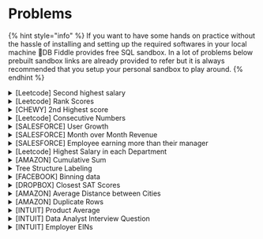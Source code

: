 # Problems

{% hint style="info" %}
If you want to have some hands on practice without the hassle of installing and setting up the required softwares in your local machine 🔫DB Fiddle provides free SQL sandbox. In a lot of problems below prebuilt sandbox links are already provided to refer but it is always recommended that you setup your personal sandbox to play around.
{% endhint %}

<details>

<summary>[Leetcode] Second highest salary</summary>

_For a similar problem with different approach check Nth highest salary problem_

Write a SQL query to get the second highest salary from the Employee table.

```
| Id | Salary |
|----|--------|
| 1  | 100    |
| 2  | 200    |
| 3  | 300    |
```

For example, given the above Employee table, the query should return 200 as the second highest salary. If there is no second highest salary, then the query should return null.

**Answer**

Multiple solutions are possible only one approach is given below for reference

```sql
SELECT
(SELECT DISTINCT(Salary)
FROM Employee
ORDER BY Salary DESC
LIMIT 1 OFFSET 1) 
AS SecondHighestSalary
```

</details>

<details>

<summary>[Leetcode] Rank Scores</summary>

**Reference -** [**Leetcode**](https://leetcode.com/problems/rank-scores/)

Write a SQL query to rank scores. If there is a tie between two scores, both should have the same ranking. Note that after a tie, the next ranking number should be the next consecutive integer value. In other words, there should be no "holes" between ranks.

```
| Id | Score |
|----|-------|
| 1  | 3.40  |
| 2  | 3.65  |
| 3  | 4.00  |
| 4  | 3.50  |
| 5  | 4.00  |
| 6  | 3.65  |
```

For example, given the above Scores table, your query should generate the following report (order by highest score):

```
| score | Rank    |
|-------|---------|
| 4.00  | 1       |
| 4.00  | 1       |
| 3.95  | 2       |
| 3.65  | 3       |
| 3.65  | 3       |
| 3.40  | 4       |
```

**Answer**

The tie resolving method which is being asked in the question is called Dense Rank, if we use Rank it will have "holes"

```sql
select 
Score, dense_rank() over(order by score desc) as Rank
from Scores
```

</details>

<details>

<summary>[CHEWY] 2nd Highest score</summary>

```
| Id | subject | marks |
|---:|---------|------:|
|  1 | Maths   |    30 |
|  1 | Phy     |    50 |
|  1 | Chem    |    85 |
|  2 | Maths   |    90 |
|  2 | Phy     |    50 |
|  2 | Chem    |    85 |
```

Select the second highest mark for each student.

**Answer**

{% code overflow="wrap" %}
```sql
with CTE as(
	select *, rank() over(partition by Id order by marks desc) as Rank from tablename
)
select Id, subject, marks from CTE where Rank = 1
```
{% endcode %}

</details>

<details>

<summary>[Leetcode] Consecutive Numbers</summary>

**Reference -** [**Leetcode**](https://leetcode.com/problems/consecutive-numbers/)

Write an SQL query to find all numbers that appear at least three times consecutively.

Return the result table in any order.

Input:

Logs table:

```
| Id | Num |
|----|-----|
| 1  | 1   |
| 2  | 1   |
| 3  | 1   |
| 4  | 2   |
| 5  | 1   |
| 6  | 2   |
| 7  | 2   |
```

Result table:

```
| ConsecutiveNums |
|-----------------|
| 1               |
```

1 is the only number that appears consecutively for at least three times.

**Answer**

Multiple solutions are possible, one of them is given below

{% code overflow="wrap" %}
```sql
with a(Num,NextNum,SecondNextNum ) as(

	SELECT   Num
	         , LEAD(Num, 1) OVER (ORDER BY Id) AS NextNum
	         , LEAD(Num, 2) OVER (ORDER BY Id) AS SecondNextNum
	      FROM Logs
	      
	)

	select distinct(Num) as ConsecutiveNums from a
	where
	Num = NextNum
	and Num = SecondNextNum
```
{% endcode %}

</details>

<details>

<summary>[SALESFORCE] User Growth</summary>

[**🔫Playground**](https://dbfiddle.uk/?rdbms=sqlserver\_2017\&fiddle=ce4ded37fa37bf552365c18cb7840c3b)

Given you have user data for 2 accounts for 2 months. Calculate the growth rate of users in each account where growth rate is defined as unique users in month 2 divided by unique users in month 1.

```
| date_details | account_id | user_id |
|--------------|------------|---------|
| 2021-01-01   | U1         | A1      |
| 2021-01-01   | U1         | A2      |
| 2021-01-01   | U1         | A3      |
| 2021-01-01   | U1         | A4      |
| 2021-02-01   | U1         | A1      |
| 2021-02-01   | U1         | A2      |
| 2021-02-01   | U1         | A3      |
| 2021-02-01   | U1         | A4      |
| 2021-02-01   | U1         | A5      |
| 2021-01-01   | U2         | A1      |
| 2021-01-01   | U2         | A2      |
| 2021-01-01   | U2         | A3      |
| 2021-02-01   | U2         | A1      |
| 2021-02-01   | U2         | A2      |
```

**Answer**

{% code overflow="wrap" %}
```sql
with cte as (
	select account_id, count(distinct(user_id)) as unique_user, MONTH(date_details) as user_month from tablename
	group by account_id, MONTH(date_details)
	)

select a.account_id,month_2,month_1,
cast((month_2/month_1)as float) as growth  from 
(select account_id, unique_user as month_1
from cte where user_month = 1)a
left join
(select account_id, unique_user as month_2
from cte where user_month = 2)b
on (a.account_id = b.account_id)
```
{% endcode %}

</details>

<details>

<summary>[SALESFORCE] Month over Month Revenue</summary>

[**🔫Playground**](https://dbfiddle.uk/?rdbms=sqlserver\_2017\&fiddle=72569e574e670b477d2f62fdfc4276ca)

You have 2 tables:

* transactions: date, prod\_id, quantity
* products: prod\_id, price

Calculate the month over month revenue, example month over month revenue for month2 is month2\_Revenue- month1\_Revenue

**Answer**

```sql
with cte as(
	select MONTH(a.date_details) as month, sum(b.price*a.qty) as Rev
	from transactions a
	inner join products b
	on a.prod_id = b.prod_id
	group by MONTH(a.date_details)
	),

	cte2 as(
	select month, Rev, lag(Rev,1) over(order by month) as prev_month
	from cte
	)

select month, (Rev-Prev_month) as extra_rev  from cte2
where 
prev_month is not null
```

</details>

<details>

<summary>[SALESFORCE] Employee earning more than their manager</summary>

**Reference -** [**Leetcode**](https://leetcode.com/problems/employees-earning-more-than-their-managers/)

Write an SQL query to find the employees who earn more than their managers.

```
| Id | Name  | Salary | ManagerId |
|---:|-------|-------:|----------:|
|  1 | Joe   |  70000 |         3 |
|  2 | Henry |  80000 |         4 |
|  3 | Sam   |  60000 |           |
|  4 | Max   |  90000 |           |
```

Output will be : Joe

**Answer**

{% code overflow="wrap" %}
```sql
with cte as(
	Select a.Name as Employee, b.Name as Manager, a.Salary as Emp_Sal, b.Salary as Man_Salary
	from Employee a
	inner join Employee b
	on a.ManagerId = b.id)

Select Employee from cte where Emp_Sal > Man_Salary
```
{% endcode %}

</details>

<details>

<summary>[Leetcode] Highest Salary in each Department</summary>

**Reference -** [**Leetcode**](https://leetcode.com/problems/department-highest-salary/)

Write an SQL query to find employees who have the highest salary in each of the departments.

(../SQL/images/image3.PNG)

**Answer**

```sql
with cte as(
	select Name, Salary, DepartmentId,
	RANK() over(Partition by DepartmentId order by salary desc) as Rank
	from Employee
)
		    
select b.Name as Department, a.Name as Employee, a.Salary
from cte a
inner join Department b
on a.DepartmentId = b.Id
where a.Rank = 1
```

</details>

<details>

<summary>[AMAZON] Cumulative Sum</summary>

Given a users table, write a query to get the cumulative number of new users added by day, with the total reset every month.

[🔫Playground](https://dbfiddle.uk/?rdbms=sqlserver\_2017\&fiddle=516b59f188aaf8c5c1296143d1b13bcd)

**Answer**

{% code overflow="wrap" %}
```sql
Select Created_date
,SUM(Count(Id)) OVER(partition by month(Created_date) order by Created_date) as Total_users
from users
group by Created_date
```
{% endcode %}

</details>

<details>

<summary>Tree Structure Labeling</summary>

[🔫Playground](https://dbfiddle.uk/?rdbms=sqlserver\_2019\&fiddle=922326a37527cc50e64fe896c6d70608) Input:

```
| node | parent |
|------|--------|
| 1    | 2      |
| 2    | 5      |
| 3    | 5      |
| 4    | 3      |
| 5    | NULL   |
```

Write SQL such that you label each node as a “leaf”, “inner” or “Root” node, such that for the nodes above the output is:

Output:

```
| node | label |
|------|-------|
| 1    | Leaf  |
| 2    | Inner |
| 3    | Inner |
| 4    | Leaf  |
| 5    | Root  |
```

**Answer**

{% code overflow="wrap" %}
```sql
select node,
case
when parent is null then 'Root'
when node not in (select parent from tree where parent is not null) then 'Leaf'
else 'Inner'
end as label
from tree
```
{% endcode %}

</details>

<details>

<summary>[FACEBOOK] Binning data</summary>

[🔫Playground](https://dbfiddle.uk/?rdbms=sqlserver\_2019\&fiddle=813e35800a6e3d955f57ac7e6c7c2e91) Input:

```
| id | length |
|---:|-------:|
|  1 |      4 |
|  2 |      3 |
|  3 |      7 |
|  4 |      8 |
|  5 |      9 |
|  6 |    110 |
|  7 |    113 |
```

Bin the videos into groups of 5 secs each

Output:

```
| bucket  | count |
|---------|------:|
| 0-5     |     2 |
| 5-10    |     3 |
| 110-115 |     2 |
```

Another similar question was asked in Facebook but instead of video length the ask was to write a SQL query to create a histogram of number of comments per user in the month of January 2020. As the approach is similar hence not including it here.

**Answer**

{% code overflow="wrap" %}
```sql
with cte as(
select id, length, ((CAST((FLOOR(length)/5)*5 as varchar)) +'-'+(CAST((FLOOR(length)/5)*5+5 as varchar))) as bucket
from video_view_details
)
select bucket, count(id) as 'count'
from cte
group by bucket
order by len(bucket) asc, bucket desc
```
{% endcode %}

</details>

<details>

<summary>[DROPBOX] Closest SAT Scores</summary>

[🔫Playground](https://dbfiddle.uk/?rdbms=sqlserver\_2019\&fiddle=b7d44c3f8ec7caaab70d11fd7502f65f)

Given a table of students and their SAT test scores, write a query to return the two students with the closest test scores with the score difference. Assume a random pick if there are multiple students with the same score difference.

Input:

```
| id | score |
|---:|------:|
|  1 |    40 |
|  2 |    35 |
|  3 |    70 |
|  4 |    80 |
```

Output:

```
| id | other_student | diff |
|---:|--------------:|-----:|
|  1 |             2 |    5 |
```

**Answer**

```sql
with cte as(
select id, score, LEAD(score, 1) over(order by score desc) as prior_score,
LEAD(id, 1) over(order by score desc) as other_student
from score
),

cte2 as (
select id,other_student, (score-prior_score) as diff
from cte
)

select top 1* from cte2
where diff is not null
order by diff asc
```

</details>

<details>

<summary>[AMAZON] Average Distance between Cities</summary>

[🔫Playground](https://dbfiddle.uk/?rdbms=sqlserver\_2017\&fiddle=876bddb9c3e31a222ce95fbb8eef7a00)

You are given a table with varying distances from various cities. How do you find the average distance between each of the pairs of the cities?

```
| scity  | dcity  | distance |
|--------|--------|---------:|
| City A | City B |       30 |
| City A | City B |       32 |
| City B | City A |       29 |
| City A | City C |       40 |
| City C | City A |       41 |
```

Output:

```
| city1  | city2  |         distance |
|--------|--------|-----------------:|
| City A | City C |             40.5 |
| City A | City B | 30.3333333333333 |
```

Another variant of this question is

"Write a query to create a new table, named flight routes, that displays unique pairs of two locations?"

**Answer**

```sql
select 
  (case when scity < dcity then scity else dcity end) city1, 
  (case when scity < dcity then dcity else scity end) city2,
  avg(cast(distance as float)) distance
from tablename 
group by
  (case when scity < dcity then scity else dcity end), 
  (case when scity < dcity then dcity else scity end)
order by avg(cast(distance as float)) desc
```

</details>

<details>

<summary>[AMAZON] Duplicate Rows</summary>

Given a users table, write a query to return only its duplicate rows

**Answer**

Multiple solutions are possible only one approach is given below for reference

Let's assume there are 2 columns: id, name

```sql
SELECT *, COUNT(*) FROM userstable
GROUP BY id, name
HAVING COUNT(*) > 1
```

</details>

<details>

<summary>[INTUIT] Product Average</summary>

**transactions table**

```
|   column   |   type   |
|:----------:|:--------:|
| id         | integer  |
| user_id    | integer  |
| created_at | datetime |
| product_id | integer  |
| quantity   | integer  |
```

**products table**

```
| column |   type  |
|:------:|:-------:|
| id     | integer |
| name   | string  |
| price  | float   |
```

Given a table of transactions and products, write a query to return the product id, product price, and average transaction price of all products with price greater than the average transaction price.

**Answer**

[Source](https://www.interviewquery.com/questions/zipcode-average?ref=question\_email)

```sql
with cte as (
select 
    t.product_id, 
    avg(t.quantity * p.price) as avg_trans_price
from transactions t
inner join products p
	on t.product_id = p.id
group by t.product_id
)

select 
    p.id as product_id, 
    p.price as product_price, 
    c.avg_trans_price as avg_price
from products p
inner join cte c
	on p.id = c.product_id
where p.price > c.avg_trans_price
```

</details>

<details>

<summary>[INTUIT] Data Analyst Interview Question</summary>

Given the following tables:

&#x20;<img src="../.gitbook/assets/image (18).png" alt="" data-size="original">&#x20;

&#x20;Where

Experiments is a table in which we store whether a user is part of an experiment and if so whether they are in test or control (assume there is only one test variant per experiment).  The fields are:

●     user\_id - There are many users each of whom can be in many experiments

●     assignment\_ts - timestamp of when the user was allocated to the experiment.  A user is only allocated once per experiment.

●     experiment\_id - An experiment has many users

●     experiment\_assignment - Whether the user is in test or control.  Assignments are immutable and there is only one assignment per user/experiment combo.

&#x20;Subscriptions is a table of subscription related events.  For each user, there will always be a trial start event however there will only be a subscription start event if the user subscribes.  Assume a given user can only have one trial start and at most one subscription start.  The subscription can start at any time after the trial start and times for either event type are captured in event\_ts.

**Questions**

Write queries to produce the following:

1. When did each experiment start?  Use the first instance of an experiment assignment to either test or control for an experiment to equate to when the experiment started.  Results should look like:

&#x20;![](<../.gitbook/assets/image (19).png>)

2. How long did each experiment last, expressed in days?  Assume the last instance of an experiment assignment to test or control for an experiment to equate to when the experiment ended.  Results should look like:

&#x20;![](<../.gitbook/assets/image (20).png>)

3. How many users are in test and control for each experiment?  Result should look like:

![](<../.gitbook/assets/image (21).png>)

4. What is the conversion rate by experiment assignment for each experiment?  A conversion is any user for whom there is a subscription start event in addition to the trial start event (all users have a trial start event).  If a user is in multiple experiments at the same time, it’s ok to count them towards the conversion rate of each experiment.  We also want to only return one row per experiment.  Result should look like:

![](<../.gitbook/assets/image (22).png>)

5\) For each experiment\_id, rank and list first 3 user\_ids who subscribed to the product. Output should look like:

&#x20;![](<../.gitbook/assets/image (23).png>)

</details>

<details>

<summary>[INTUIT] Employer EINs</summary>

🔫[Playground](https://dbfiddle.uk/wXAiFvAe)

We're given a table called _**employers**_ that consists of a _user\_id, year_, and _employer EIN_ label. Users can have multiple employers dictated by the different EIN labels.

Write a query to add a flag to each user if they've added a new employer in the current year.

Example:&#x20;



```
# employer
# 
# user_id    year    employer_ein
# 34323      2018    A 
# 34323      2018    B
# 34323      2018    C
# 34323      2017    F
# 34323      2017    A
# 34323      2017    B
# 
# 86323      2018    A
# 86323      2018    B
# 86323      2018    C
# 86323      2017    B
# 
# 98787      2018    A
# 98787      2018    B
# 98787      2017    B
# 98787      2017    A

# Output
# user_id    year    new_ein_flag
# 34323      2018      1
# 86323      2018      1
# 98787      2018      0 
```

**Answer**

This problem is a little trickier than it looks at the outset

```sql
with cte as
  (
select user_id, ein,
case when year = max(year) over() then 1 else 0 end as 'CY_flg',
case when year = max(year) over() -1 then 1 else 0 end as 'LY_flg'
from users
),

cte2 as(
select user_id, ein,  sum(CY_flg) as 'CY_flg', sum(LY_flg) as 'LY_flg' from cte
group by user_id, ein)

select b.user_id, isnull(newflg,0) as new_ein_count  from
  (select user_id, isnull(count(ein),0) as newflg from cte2
where CY_flg = 1 and Ly_flg = 0
  group by user_id)a
right join
(select distinct(user_id) from users) b
on a.user_id = b.user_id
```

</details>
